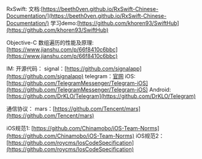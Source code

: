 RxSwift:
文档:[https://beeth0ven.github.io/RxSwift-Chinese-Documentation/](https://beeth0ven.github.io/RxSwift-Chinese-Documentation/)
学习demo:[https://github.com/khoren93/SwiftHub](https://github.com/khoren93/SwiftHub)

Objective-C 数组遍历的性能及原理:[https://www.jianshu.com/p/66f8410c6bbc](https://www.jianshu.com/p/66f8410c6bbc)

IM:
开源代码：
signal：[https://github.com/signalapp](https://github.com/signalapp) 
telegram：[官网](https://telegram.org/apps#source-code)
iOS:[https://github.com/TelegramMessenger/Telegram-iOS](https://github.com/TelegramMessenger/Telegram-iOS)
Android:[https://github.com/DrKLO/Telegram](https://github.com/DrKLO/Telegram)

通信协议：
mars：[https://github.com/Tencent/mars](https://github.com/Tencent/mars)

iOS规范1: [https://github.com/Chinamobo/iOS-Team-Norms](https://github.com/Chinamobo/iOS-Team-Norms)
iOS规范2：[https://github.com/roycms/IosCodeSpecification](https://github.com/roycms/IosCodeSpecification)